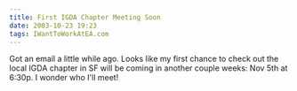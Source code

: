 ```yaml
---
title: First IGDA Chapter Meeting Soon
date: 2003-10-23 19:23
tags: IWantToWorkAtEA.com
---
```

Got an email a little while ago. Looks like my first chance to check out the local IGDA chapter in SF will be coming in another couple weeks: Nov 5th at 6:30p. I wonder who I'll meet!
